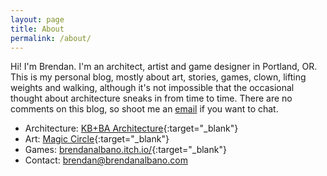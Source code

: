 ```yaml
---
layout: page
title: About
permalink: /about/
---
```


Hi! I'm Brendan. I'm an architect, artist and game designer in Portland, OR. This is my personal blog, mostly about art, stories, games, clown, lifting weights and walking, although it's not impossible that the occasional thought about architecture sneaks in from time to time. There are no comments on this blog, so shoot me an [email](mailto:brendan@brendanalbano.com) if you want to chat.

- Architecture: [KB+BA Architecture](http://www.kb-ba.com/){:target="_blank"}
- Art: [Magic Circle](http://www.kb-ba.com/magic-circle/){:target="_blank"}
- Games: [brendanalbano.itch.io/](https://brendanalbano.itch.io/){:target="_blank"}
- Contact: [brendan@brendanalbano.com](mailto:brendan@brendanalbano.com)